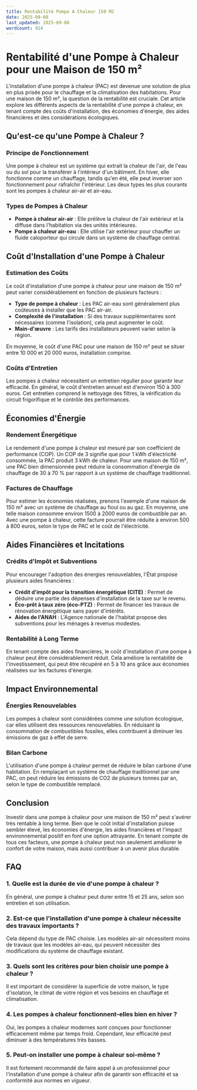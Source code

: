 ```yaml
---
title: Rentabilité Pompe A Chaleur 150 M2
date: 2025-09-08
last_updated: 2025-09-08
wordcount: 924
---
```


# Rentabilité d'une Pompe à Chaleur pour une Maison de 150 m²

L'installation d'une pompe à chaleur (PAC) est devenue une solution de plus en plus prisée pour le chauffage et la climatisation des habitations. Pour une maison de 150 m², la question de la rentabilité est cruciale. Cet article explore les différents aspects de la rentabilité d'une pompe à chaleur, en tenant compte des coûts d'installation, des économies d'énergie, des aides financières et des considérations écologiques.

## Qu'est-ce qu'une Pompe à Chaleur ?

### Principe de Fonctionnement

Une pompe à chaleur est un système qui extrait la chaleur de l'air, de l'eau ou du sol pour la transférer à l'intérieur d'un bâtiment. En hiver, elle fonctionne comme un chauffage, tandis qu'en été, elle peut inverser son fonctionnement pour rafraîchir l'intérieur. Les deux types les plus courants sont les pompes à chaleur air-air et air-eau.

### Types de Pompes à Chaleur

- **Pompe à chaleur air-air** : Elle prélève la chaleur de l'air extérieur et la diffuse dans l'habitation via des unités intérieures.
- **Pompe à chaleur air-eau** : Elle utilise l'air extérieur pour chauffer un fluide caloporteur qui circule dans un système de chauffage central.

## Coût d'Installation d'une Pompe à Chaleur

### Estimation des Coûts

Le coût d'installation d'une pompe à chaleur pour une maison de 150 m² peut varier considérablement en fonction de plusieurs facteurs :

- **Type de pompe à chaleur** : Les PAC air-eau sont généralement plus coûteuses à installer que les PAC air-air.
- **Complexité de l'installation** : Si des travaux supplémentaires sont nécessaires (comme l'isolation), cela peut augmenter le coût.
- **Main-d'œuvre** : Les tarifs des installateurs peuvent varier selon la région.

En moyenne, le coût d'une PAC pour une maison de 150 m² peut se situer entre 10 000 et 20 000 euros, installation comprise.

### Coûts d'Entretien

Les pompes à chaleur nécessitent un entretien régulier pour garantir leur efficacité. En général, le coût d'entretien annuel est d'environ 150 à 300 euros. Cet entretien comprend le nettoyage des filtres, la vérification du circuit frigorifique et le contrôle des performances.

## Économies d'Énergie

### Rendement Énergétique

Le rendement d'une pompe à chaleur est mesuré par son coefficient de performance (COP). Un COP de 3 signifie que pour 1 kWh d'électricité consommée, la PAC produit 3 kWh de chaleur. Pour une maison de 150 m², une PAC bien dimensionnée peut réduire la consommation d'énergie de chauffage de 30 à 70 % par rapport à un système de chauffage traditionnel.

### Factures de Chauffage

Pour estimer les économies réalisées, prenons l'exemple d'une maison de 150 m² avec un système de chauffage au fioul ou au gaz. En moyenne, une telle maison consomme environ 1500 à 2000 euros de combustible par an. Avec une pompe à chaleur, cette facture pourrait être réduite à environ 500 à 800 euros, selon le type de PAC et le coût de l'électricité.

## Aides Financières et Incitations

### Crédits d'Impôt et Subventions

Pour encourager l'adoption des énergies renouvelables, l'État propose plusieurs aides financières :

- **Crédit d'impôt pour la transition énergétique (CITE)** : Permet de déduire une partie des dépenses d'installation de la taxe sur le revenu.
- **Éco-prêt à taux zéro (éco-PTZ)** : Permet de financer les travaux de rénovation énergétique sans payer d'intérêts.
- **Aides de l'ANAH** : L'Agence nationale de l'habitat propose des subventions pour les ménages à revenus modestes.

### Rentabilité à Long Terme

En tenant compte des aides financières, le coût d'installation d'une pompe à chaleur peut être considérablement réduit. Cela améliore la rentabilité de l'investissement, qui peut être récupéré en 5 à 10 ans grâce aux économies réalisées sur les factures d'énergie.

## Impact Environnemental

### Énergies Renouvelables

Les pompes à chaleur sont considérées comme une solution écologique, car elles utilisent des ressources renouvelables. En réduisant la consommation de combustibles fossiles, elles contribuent à diminuer les émissions de gaz à effet de serre.

### Bilan Carbone

L'utilisation d'une pompe à chaleur permet de réduire le bilan carbone d'une habitation. En remplaçant un système de chauffage traditionnel par une PAC, on peut réduire les émissions de CO2 de plusieurs tonnes par an, selon le type de combustible remplacé.

## Conclusion

Investir dans une pompe à chaleur pour une maison de 150 m² peut s'avérer très rentable à long terme. Bien que le coût initial d'installation puisse sembler élevé, les économies d'énergie, les aides financières et l'impact environnemental positif en font une option attrayante. En tenant compte de tous ces facteurs, une pompe à chaleur peut non seulement améliorer le confort de votre maison, mais aussi contribuer à un avenir plus durable.

## FAQ

### 1. Quelle est la durée de vie d'une pompe à chaleur ?

En général, une pompe à chaleur peut durer entre 15 et 25 ans, selon son entretien et son utilisation.

### 2. Est-ce que l'installation d'une pompe à chaleur nécessite des travaux importants ?

Cela dépend du type de PAC choisie. Les modèles air-air nécessitent moins de travaux que les modèles air-eau, qui peuvent nécessiter des modifications du système de chauffage existant.

### 3. Quels sont les critères pour bien choisir une pompe à chaleur ?

Il est important de considérer la superficie de votre maison, le type d'isolation, le climat de votre région et vos besoins en chauffage et climatisation.

### 4. Les pompes à chaleur fonctionnent-elles bien en hiver ?

Oui, les pompes à chaleur modernes sont conçues pour fonctionner efficacement même par temps froid. Cependant, leur efficacité peut diminuer à des températures très basses.

### 5. Peut-on installer une pompe à chaleur soi-même ?

Il est fortement recommandé de faire appel à un professionnel pour l'installation d'une pompe à chaleur afin de garantir son efficacité et sa conformité aux normes en vigueur.